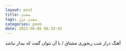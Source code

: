 ```yaml
---
layout: post
title: سعدی
tags: سعدی غزل
categories: poem
date: 2022-06-06 06:34:43
---
```


آهنگ دراز شب رنجوری مشتاق / با آن نتوان گفت که بیدار نباشد

